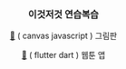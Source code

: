 <div align = center>

### 이것저것 연습복습 

[💙](https://github.com/wonseola/frontend_study/tree/main/canvas)
( canvas javascript ) 그림판 

[🩵](https://github.com/wonseola/frontend_study/tree/main/toonflix)
( flutter dart ) 웹툰 앱

</div>
